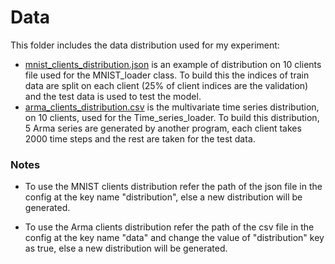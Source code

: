 # Data

This folder includes the data distribution used for my experiment:
* [mnist_clients_distribution.json](/data/mnist_clients_distribution.json) is an example of distribution on 10 clients file used for the MNIST_loader class. To build this the indices of train data are split on each client (25% of client indices are the validation) and the test data is used to test the model.
* [arma_clients_distribution.csv](/data/arma_clients_distribution.csv) is the multivariate time series distribution, on 10 clients, used for  the Time_series_loader. To build this distribution, 5 Arma series are generated by another program, each client takes 2000 time steps and the rest are taken for the test data.

### Notes

* To use the MNIST clients distribution refer the path of the json file in the config at the key name "distribution", else a new distribution will be generated.

* To use the Arma clients distribution refer the path of the csv file in the config at the key name "data" and change the value of "distribution" key as true, else a new distribution will be generated.